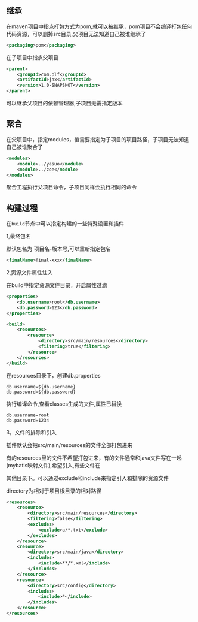 ## 继承

在maven项目中指点打包方式为pom,就可以被继承，pom项目不会编译打包任何代码资源，可以删掉src目录,父项目无法知道自己被谁继承了

```xml
<packaging>pom</packaging>
```

在子项目中指点父项目

```xml
<parent>
    <groupId>com.plf</groupId>
    <artifactId>jax</artifactId>
    <version>1.0-SNAPSHOT</version>
</parent>
```

可以继承父项目的依赖管理器,子项目无需指定版本

## 聚合

在父项目中，指定modules，值需要指定为子项目的项目路径，子项目无法知道自己被谁聚合了

```xml
<modules>
    <module>../yasuo</module>
    <module>../zoe</module>
</modules>
```

聚合工程执行父项目命令，子项目同样会执行相同的命令

## 构建过程

在`build`节点中可以指定构建的一些特殊设置和插件

1,最终包名

默认包名为 项目名-版本号,可以重新指定包名

```xml
<finalName>final-xxx</finalName>
```

2,资源文件属性注入

在build中指定资源文件目录，开启属性过滤 

```xml
<properties>
    <db.username>root</db.username>
    <db.password>123</db.password>
</properties>

<build>
    <resources>
        <resource>
            <directory>src/main/resources</directory>
            <filtering>true</filtering>
        </resource>
    </resources>
</build>
```

在resources目录下，创建db.properties

```properties
db.username=${db.username}
db.password=${db.password}
```

执行编译命令,查看classes生成的文件,属性已替换

```properties
db.username=root
db.password=1234
```

3，文件的排除和引入

插件默认会把src/main/resources的文件全部打包进来

有的resources里的文件不希望打包进来，有的文件通常和java文件写在一起(mybatis映射文件),希望引入,有些文件在

其他目录下。可以通过exclude和include来指定引入和排除的资源文件

directory为相对于项目根目录的相对路径

```xml
<resources>
    <resource>
        <directory>src/main/resources</directory>
        <filtering>false</filtering>
        <excludes>
            <exclude>a/*.txt</exclude>
        </excludes>
    </resource>
    <resource>
        <directory>src/main/java</directory>
        <includes>
            <include>**/*.xml</include>
        </includes>
    </resource>
    <resource>
        <directory>src/config</directory>
        <includes>
            <include>*</include>
        </includes>
    </resource>
</resources>
```

